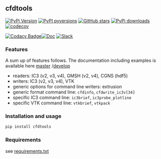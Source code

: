 cfdtools
-----

[![PyPi Version](https://img.shields.io/pypi/v/cfdtools.svg?style=flat)](https://pypi.org/project/cfdtools)
[![PyPI pyversions](https://img.shields.io/pypi/pyversions/cfdtools.svg?style=flat)](https://pypi.org/pypi/cfdtools/)
[![GitHub stars](https://img.shields.io/github/stars/jgressier/cfdtools.svg?style=flat&logo=github&label=Stars&logoColor=white)](https://github.com/jgressier/cfdtools)
[![PyPi downloads](https://img.shields.io/pypi/dm/cfdtools.svg?style=flat)](https://pypistats.org/packages/cfdtools)
[![codecov](https://img.shields.io/codecov/c/github/jgressier/cfdtools.svg?style=flat)](https://codecov.io/gh/jgressier/cfdtools)

[![Codacy Badge](https://app.codacy.com/project/badge/Grade/d32cf67a5fa242c88bb1568277f1d60e)](https://app.codacy.com/gh/jgressier/cfdtools/dashboard?utm_source=gh&utm_medium=referral&utm_content=&utm_campaign=Badge_grade)[![Doc](https://readthedocs.org/projects/cfdtools/badge/?version=latest)](https://readthedocs.org/projects/cfdtools/)
[![Slack](https://img.shields.io/static/v1?logo=slack&label=slack&message=contact&style=flat)](https://join.slack.com/t/isae-opendev/shared_invite/zt-obqywf6r-UUuHR4_hc5iTzyL5bFCwpw
)

### Features

A sum up of features follows. The documentation including examples is available here 
[master](https://cfdtools.readthedocs.io/en/stable/)
/[develop](https://cfdtools.readthedocs.io/en/develop/)

- readers: IC3 (v2, v3, v4), GMSH (v2, v4), CGNS (hdf5)
- writers: IC3 (v2, v3, v4), VTK
- generic options for command line writers: extrusion
- generic format command line: `cfdinfo`, `cfdwrite_ic3v[34]`
- specific IC3 command line: `ic3brief`, `ic3probe_plotline`
- specific VTK command line: `vtkbrief`, `vtkpack`

### Installation and usage

```bash
pip install cfdtools
```

### Requirements

see [requirements.txt](https://github.com/jgressier/cfdtools/blob/master/requirements.txt)